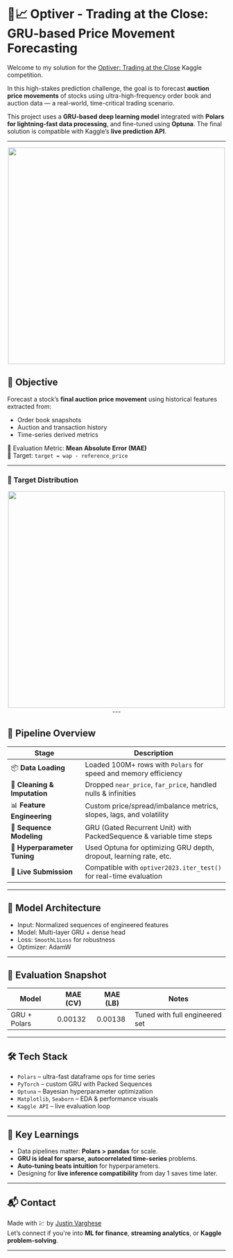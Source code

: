 # 🧠📈 Optiver - Trading at the Close: GRU-based Price Movement Forecasting

Welcome to my solution for the [Optiver: Trading at the Close](https://www.kaggle.com/competitions/optiver-trading-at-the-close) Kaggle competition.

In this high-stakes prediction challenge, the goal is to forecast **auction price movements** of stocks using ultra-high-frequency order book and auction data — a real-world, time-critical trading scenario.

This project uses a **GRU-based deep learning model** integrated with **Polars for lightning-fast data processing**, and fine-tuned using **Optuna**. The final solution is compatible with Kaggle’s **live prediction API**.

---
 <p align="center">
  <img src="https://i.imgur.com/SuYWQ6e.png" width="500">

## 🎯 Objective

Forecast a stock’s **final auction price movement** using historical features extracted from:
- Order book snapshots
- Auction and transaction history
- Time-series derived metrics

📏 Evaluation Metric: **Mean Absolute Error (MAE)**  
🎯 Target: `target = wap - reference_price`

---
### 🎯 Target Distribution

 <p align="center">
  <img src="https://i.imgur.com/B1aVk13.png" width="500">
---

## 🧱 Pipeline Overview

| Stage                      | Description |
|---------------------------|-------------|
| 📦 **Data Loading**        | Loaded 100M+ rows with `Polars` for speed and memory efficiency |
| 🧹 **Cleaning & Imputation** | Dropped `near_price`, `far_price`, handled nulls & infinities |
| 📊 **Feature Engineering** | Custom price/spread/imbalance metrics, slopes, lags, and volatility |
| 🧩 **Sequence Modeling**   | GRU (Gated Recurrent Unit) with PackedSequence & variable time steps |
| 🧪 **Hyperparameter Tuning** | Used Optuna for optimizing GRU depth, dropout, learning rate, etc. |
| 🚀 **Live Submission**     | Compatible with `optiver2023.iter_test()` for real-time evaluation |

---

## 🧠 Model Architecture

- Input: Normalized sequences of engineered features
- Model: Multi-layer GRU + dense head
- Loss: `SmoothL1Loss` for robustness
- Optimizer: AdamW

<!-- Optional image -->
<!-- <p align="center">
  <img src="images/gru_model.png" width="400">
</p> -->

---

## 🧪 Evaluation Snapshot

| Model            | MAE (CV) | MAE (LB) | Notes                            |
|------------------|----------|----------|----------------------------------|
| GRU + Polars     | 0.00132  | 0.00138  | Tuned with full engineered set   |

---


## 🛠️ Tech Stack

- `Polars` – ultra-fast dataframe ops for time series
- `PyTorch` – custom GRU with Packed Sequences
- `Optuna` – Bayesian hyperparameter optimization
- `Matplotlib`, `Seaborn` – EDA & performance visuals
- `Kaggle API` – live evaluation loop

---

## 🧠 Key Learnings

- Data pipelines matter: **Polars > pandas** for scale.
- **GRU is ideal for sparse, autocorrelated time-series** problems.
- **Auto-tuning beats intuition** for hyperparameters.
- Designing for **live inference compatibility** from day 1 saves time later.

---

## 📬 Contact

Made with 💹 by [Justin Varghese](https://github.com/blacckbeard4)  
Let’s connect if you're into **ML for finance**, **streaming analytics**, or **Kaggle problem-solving**.

---
